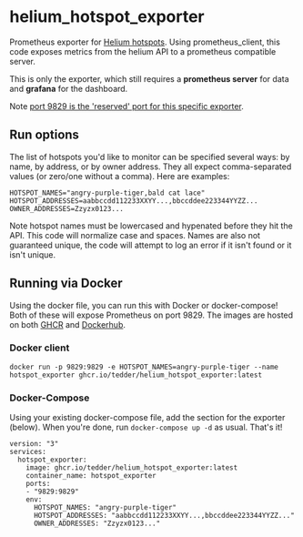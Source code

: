 # helium\_hotspot\_exporter
Prometheus exporter for [Helium hotspots](https://helium.com/). Using prometheus\_client, this code exposes metrics from the helium API to a prometheus compatible server. 

This is only the exporter, which still requires a **prometheus server** for data and **grafana** for the dashboard.

<!--
todo: need a dashboard for this.

The [helium\_miner\_grafana\_dashboard](https://github.com/tedder/helium_miner_grafana_dashboard) can be imported to Grafana.
-->

Note [port 9829 is the 'reserved' port for this specific exporter](https://github.com/prometheus/prometheus/wiki/Default-port-allocations).


## Run options

The list of hotspots you'd like to monitor can be specified several ways: by name, by address, or by owner address. They all expect comma-separated values (or zero/one without a comma). Here are examples:
```
HOTSPOT_NAMES="angry-purple-tiger,bald cat lace"
HOTSPOT_ADDRESSES=aabbccdd112233XXYY...,bbccddee223344YYZZ...
OWNER_ADDRESSES=Zzyzx0123...
```

Note hotspot names must be lowercased and hypenated before they hit the API. This code will normalize case and spaces. Names are also not guaranteed unique, the code will attempt to log an error if it isn't found or it isn't unique.


## Running via Docker
Using the docker file, you can run this with Docker or docker-compose! Both of these will expose Prometheus on port 9829. The images are hosted on both [GHCR](https://github.com/users/tedder/packages/container/package/helium_hotspot_exporter) and [Dockerhub](https://hub.docker.com/r/tedder42/helium_hotspot_exporter).

### Docker client
```
docker run -p 9829:9829 -e HOTSPOT_NAMES=angry-purple-tiger --name hotspot_exporter ghcr.io/tedder/helium_hotspot_exporter:latest
```

### Docker-Compose
Using your existing docker-compose file, add the section for the exporter (below). When you're done, run `docker-compose up -d` as usual. That's it!
```
version: "3"
services:
  hotspot_exporter:
    image: ghcr.io/tedder/helium_hotspot_exporter:latest
    container_name: hotspot_exporter
    ports:
    - "9829:9829"
    env:
      HOTSPOT_NAMES: "angry-purple-tiger"
      HOTSPOT_ADDRESSES: "aabbccdd112233XXYY...,bbccddee223344YYZZ..."
      OWNER_ADDRESSES: "Zzyzx0123..."
```


